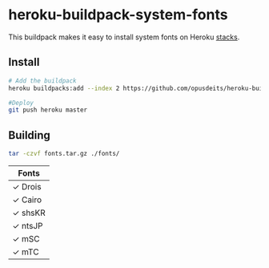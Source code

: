 # heroku-buildpack-system-fonts

This buildpack makes it easy to install system fonts on Heroku [stacks](https://devcenter.heroku.com/articles/stack).

## Install

```bash
# Add the buildpack
heroku buildpacks:add --index 2 https://github.com/opusdeits/heroku-buildpack-system-fonts.git

#Deploy
git push heroku master
```

## Building

```bash
tar -czvf fonts.tar.gz ./fonts/
```

| Fonts   |
| ------- |
| ✓ Drois |
| ✓ Cairo |
| ✓ shsKR |
| ✓ ntsJP |
| ✓ mSC |
| ✓ mTC |
